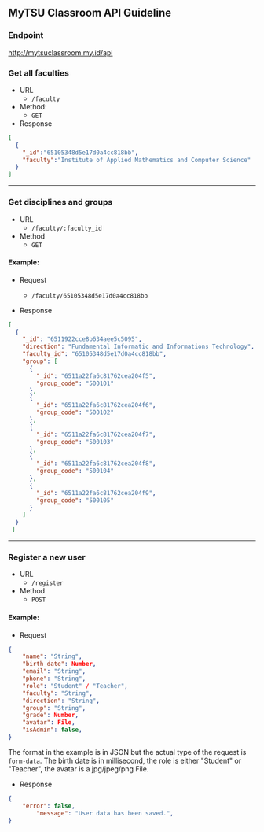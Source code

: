 ## MyTSU Classroom API Guideline

### Endpoint
http://mytsuclassroom.my.id/api

### Get all faculties
- URL
	- `/faculty`
- Method:
	- `GET`
- Response
```json
[
  {
    "_id":"65105348d5e17d0a4cc818bb",
    "faculty":"Institute of Applied Mathematics and Computer Science"
  }
]
```

___

### Get disciplines and groups
- URL
	- `/faculty/:faculty_id`
- Method 
	- `GET`

#### Example:

- Request
  - `/faculty/65105348d5e17d0a4cc818bb`

- Response
```json
[
  {
    "_id": "6511922cce8b634aee5c5095",
    "direction": "Fundamental Informatic and Informations Technology",
    "faculty_id": "65105348d5e17d0a4cc818bb",
    "group": [
      {
        "_id": "6511a22fa6c81762cea204f5",
        "group_code": "500101"
      },
      {
        "_id": "6511a22fa6c81762cea204f6",
        "group_code": "500102"
      },
      {
        "_id": "6511a22fa6c81762cea204f7",
        "group_code": "500103"
      },
      {
        "_id": "6511a22fa6c81762cea204f8",
        "group_code": "500104"
      },
      {
        "_id": "6511a22fa6c81762cea204f9",
        "group_code": "500105"
      }
    ]
  }
 ]
```

___

### Register a new user
- URL
	- `/register`
- Method 
	- `POST`

#### Example:

- Request
```json
{
	"name": "String",
	"birth_date": Number,
	"email": "String",
	"phone": "String",
	"role": "Student" / "Teacher",
	"faculty": "String",
	"direction": "String",
	"group": "String",
	"grade": Number,
	"avatar": File,
	"isAdmin": false,
}
```

The format in the example is in JSON but the actual type of the request is `form-data`. The birth date is in millisecond, the role is either "Student" or "Teacher", the avatar is a jpg/jpeg/png File.

- Response
```json
{
	"error": false,
      	"message": "User data has been saved.",
}
```
